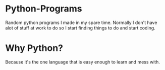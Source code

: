 # Python-Programs
Random python programs I made in my spare time.
Normally I don't have alot of stuff at work to do so I start finding things to do and start coding.

# Why Python?
Because it's the one language that is easy enough to learn and mess with.

